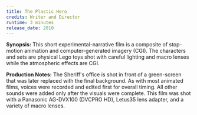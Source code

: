 ```yaml
---
title: The Plastic Hero
credits: Writer and Director
runtime: 3 minutes
release_date: 2010
---
```


**Synopsis:** This short experimental-narrative film is a composite of
stop-motion animation and computer-generated imagery (CGI). The characters and
sets are physical Lego toys shot with careful lighting and macro lenses while
the atmospheric effects are CGI.

**Production Notes:** The Sheriff's office is shot in front of a green-screen
that was later replaced with the final background. As with most animated films,
voices were recorded and edited first for overall timing. All other sounds were
added only after the visuals were complete. This film was shot with a Panasonic
AG-DVX100 (DVCPRO HD), Letus35 lens adapter, and a variety of macro lenses.